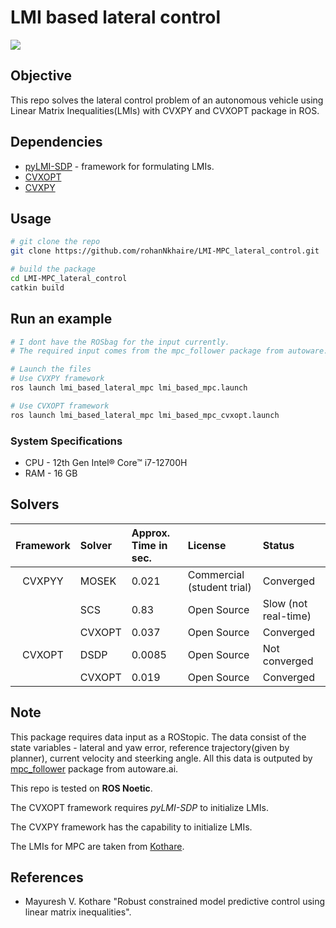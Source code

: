 # LMI based lateral control #

![](media/LMI_MPC_Kin_cvxpy_Mosek.gif)

## Objective ##
This repo solves the lateral control problem of an autonomous vehicle using Linear Matrix Inequalities(LMIs) with CVXPY and CVXOPT package in ROS.

## Dependencies ##
- [pyLMI-SDP](https://pypi.org/project/PyLMI-SDP/) - framework for formulating LMIs.
- [CVXOPT](http://cvxopt.org/)
- [CVXPY](https://www.cvxpy.org/)

## Usage ##
```bash
# git clone the repo
git clone https://github.com/rohanNkhaire/LMI-MPC_lateral_control.git

# build the package
cd LMI-MPC_lateral_control
catkin build
```

## Run an example ##
```bash
# I dont have the ROSbag for the input currently.
# The required input comes from the mpc_follower package from autoware.ai planning stack

# Launch the files
# Use CVXPY framework
ros launch lmi_based_lateral_mpc lmi_based_mpc.launch

# Use CVXOPT framework
ros launch lmi_based_lateral_mpc lmi_based_mpc_cvxopt.launch
```

### System Specifications ###
- CPU - 12th Gen Intel® Core™ i7-12700H
- RAM - 16 GB

## Solvers ##

| Framework | Solver       | Approx. Time in sec.        | License | Status |
|    :---:     | :----------      | :------------       | :-------| :--------|
|  CVXPYY        | MOSEK | 0.021 | Commercial (student trial) | Converged |
|            | SCS| 0.83   | Open Source | Slow (not real-time) |
|            | CVXOPT | 0.037   | Open Source | Converged |
|  CVXOPT        | DSDP | 0.0085 | Open Source | Not converged |
|            | CVXOPT | 0.019   | Open Source | Converged |

## Note ##
This package requires data input as a ROStopic. The data consist of the state variables - lateral and yaw error, reference trajectory(given by planner), current velocity and steerking angle. All this data is outputed by [mpc_follower](https://github.com/autowarefoundation/autoware_ai_planning/tree/master/mpc_follower) package from autoware.ai.

This repo is tested on **ROS Noetic**.

The CVXOPT framework requires *pyLMI-SDP* to initialize LMIs.

The CVXPY framework has the capability to initialize LMIs.

The LMIs for MPC are taken from [Kothare](https://www.sciencedirect.com/science/article/abs/pii/0005109896000635).

## References ##
- Mayuresh V. Kothare "Robust constrained model predictive control using linear matrix inequalities".
